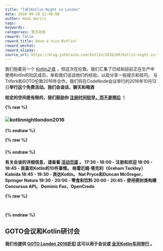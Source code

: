```yaml
---
title: "[译]Kotlin Night in London"
date: 2016-09-28 12:48:00
author: Hadi Hariri
tags:
keywords:
categories: 官方动态
reward: false
reward_title: Have a nice Kotlin!
reward_wechat:
reward_alipay:
source_url: https://blog.jetbrains.com/kotlin/2016/09/kotlin-night-in-london/
---
```


我们抱着另一个 [Kotlin之夜](https://info.jetbrains.com/Kotlin-Night-London.html) ，但这次在伦敦。我们汇集了已经和目前正在生产中使用Kotlin的社区成员，来和我们谈谈他们的经验。以及分享一些提示和技巧。
与Trifork和GOTO伦敦2016年合作，我们将在CodeNode会议举行的2016年10月12日<strong>举行这个免费活动。我们会谈话，聊天和喝酒

给定的空间是有限的，我们鼓励你 [注册时间较早，而不是稍后](https://info.jetbrains.com/Kotlin-Night-London.html) ！

{% raw %}
<h3><img alt="kotlinnightlondon2016" class="alignnone size-full wp-image-4300" data-recalc-dims="1" src="https://i0.wp.com/blog.jetbrains.com/kotlin/files/2016/09/KotlinNightLondon2016.png?resize=520%2C260&amp;ssl=1"/></h3>
{% endraw %}


{% raw %}
<h3></h3>
{% endraw %}

有关会谈的详细信息，请查看 [活动页面](https://info.jetbrains.com/Kotlin-Night-London.html) 。
17:30  -  18:00  -  <strong>注册和欢迎</strong>
18:00  -  18:45  -  <strong>我喜欢Kotlin的10件事情。 </strong>格雷厄姆·塔克利（Graham Tackley） Kaleida </em>
18:45  -  19:30  -  <strong>表达Kotlin。 </strong> </em> Nat Pryce和Duncan McGregor，Springer Nature </em>
19:30  -  20:00  -  <strong>零食和饮料</strong>
20:00  -  20:45  -  <strong>使用密封类构建Concursus API。 Dominic Fox，OpenCredo </em> </strong>

{% raw %}
<p> </p>
{% endraw %}

## GOTO会议和Kotlin研讨会

我们也提供 [GOTO London 2016折扣](https://secure.trifork.com/london-2016/registration/registration.jsp?promotionCode=kotlin100) 这可以用于会议或 [全天Kotlin车间举行](https://gotocon.com/london-2016/presentations/show_presentation.jsp?oid=7892) 。
